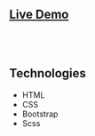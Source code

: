 <h2><a href="http://xdesign.webd.pl/projekt3/index.html">Live Demo</a></h2>
<br>
<br>

## Technologies
<ul>
<li>HTML</li>
<li>CSS</li>
<li>Bootstrap</li>
<li>Scss</li>
</ul>
